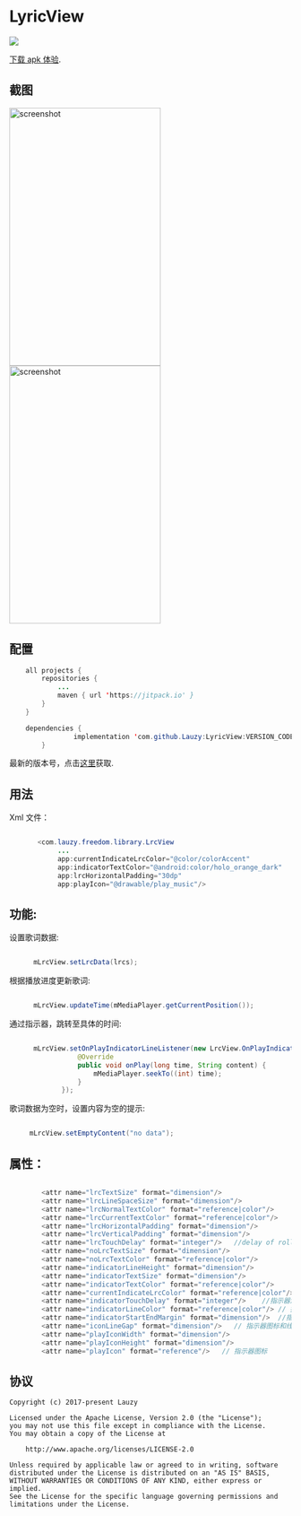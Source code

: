 # LyricView
[![](https://jitpack.io/v/Lauzy/LyricView.svg)](https://jitpack.io/#Lauzy/LyricView)

[下载 apk 体验](https://github.com/Lauzy/LyricView/raw/master/apk/lrc_demo.apk).

## 截图

<img src="/screenshots/20180428_LyricView_screen_shot_01.png" alt="screenshot" title="screenshot" width="270" height="460" />  <img src="/screenshots/20180428_LyricView_screen_shot_02.png" alt="screenshot" title="screenshot" width="270" height="460" />

## 配置

```java
    all projects {
	    repositories {
		    ...
		    maven { url 'https://jitpack.io' }
	    }
	}

    dependencies {
    	        implementation 'com.github.Lauzy:LyricView:VERSION_CODE'
    	}
```

最新的版本号，点击[这里](https://github.com/Lauzy/LyricView/releases)获取.

## 用法

Xml 文件：

```java

       <com.lauzy.freedom.library.LrcView
            ...
            app:currentIndicateLrcColor="@color/colorAccent"
            app:indicatorTextColor="@android:color/holo_orange_dark"
            app:lrcHorizontalPadding="30dp"
            app:playIcon="@drawable/play_music"/>

```

## 功能:

设置歌词数据:

```java

      mLrcView.setLrcData(lrcs);

```
根据播放进度更新歌词:

```java

      mLrcView.updateTime(mMediaPlayer.getCurrentPosition());

```

通过指示器，跳转至具体的时间:

```java

      mLrcView.setOnPlayIndicatorLineListener(new LrcView.OnPlayIndicatorLineListener() {
                 @Override
                 public void onPlay(long time, String content) {
                     mMediaPlayer.seekTo((int) time);
                 }
             });

```

歌词数据为空时，设置内容为空的提示:

```java

     mLrcView.setEmptyContent("no data");

```

## 属性：
```java

        <attr name="lrcTextSize" format="dimension"/>
        <attr name="lrcLineSpaceSize" format="dimension"/>
        <attr name="lrcNormalTextColor" format="reference|color"/>
        <attr name="lrcCurrentTextColor" format="reference|color"/>
        <attr name="lrcHorizontalPadding" format="dimension"/>
        <attr name="lrcVerticalPadding" format="dimension"/>
        <attr name="lrcTouchDelay" format="integer"/>   //delay of rolling back
        <attr name="noLrcTextSize" format="dimension"/>
        <attr name="noLrcTextColor" format="reference|color"/>
        <attr name="indicatorLineHeight" format="dimension"/>
        <attr name="indicatorTextSize" format="dimension"/>
        <attr name="indicatorTextColor" format="reference|color"/>
        <attr name="currentIndicateLrcColor" format="reference|color"/> //当前歌词的颜色
        <attr name="indicatorTouchDelay" format="integer"/>    //指示器消失延迟
        <attr name="indicatorLineColor" format="reference|color"/> // 指示器线条颜色
        <attr name="indicatorStartEndMargin" format="dimension"/>  //指示器左右margin
        <attr name="iconLineGap" format="dimension"/>   // 指示器图标和线条的距离
        <attr name="playIconWidth" format="dimension"/>
        <attr name="playIconHeight" format="dimension"/>
        <attr name="playIcon" format="reference"/>   // 指示器图标

```

## 协议

```
Copyright (c) 2017-present Lauzy

Licensed under the Apache License, Version 2.0 (the "License");
you may not use this file except in compliance with the License.
You may obtain a copy of the License at

    http://www.apache.org/licenses/LICENSE-2.0

Unless required by applicable law or agreed to in writing, software
distributed under the License is distributed on an "AS IS" BASIS,
WITHOUT WARRANTIES OR CONDITIONS OF ANY KIND, either express or implied.
See the License for the specific language governing permissions and
limitations under the License.

```